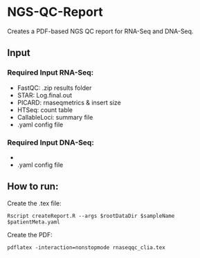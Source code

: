 # NGS-QC-Report

Creates a PDF-based NGS QC report for RNA-Seq and DNA-Seq.

## Input
### Required Input RNA-Seq:

* FastQC: .zip results folder
* STAR: Log.final.out
* PICARD: rnaseqmetrics & insert size
* HTSeq: count table
* CallableLoci: summary file
* .yaml config file

### Required Input DNA-Seq:

*
* .yaml config file

## How to run:

Create the .tex file:

```
Rscript createReport.R --args $rootDataDir $sampleName $patientMeta.yaml
```

Create the PDF:

```
pdflatex -interaction=nonstopmode rnaseqqc_clia.tex
```



